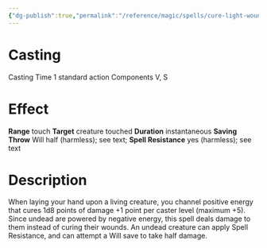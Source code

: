 ```yaml
---
{"dg-publish":true,"permalink":"/reference/magic/spells/cure-light-wounds/","dgHomeLink":true,"dgPassFrontmatter":false}
---
```



# Casting
Casting Time 1 standard action
Components V, S

# Effect
**Range** touch
**Target** creature touched
**Duration** instantaneous
**Saving Throw** Will half (harmless); see text; **Spell Resistance** yes (harmless); see text

# Description
When laying your hand upon a living creature, you channel positive energy that cures 1d8 points of damage +1 point per caster level (maximum +5). Since undead are powered by negative energy, this spell deals damage to them instead of curing their wounds. An undead creature can apply Spell Resistance, and can attempt a Will save to take half damage.